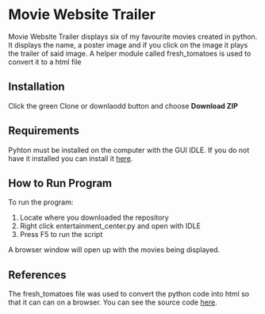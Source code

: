 # Movie Website Trailer

Movie Website Trailer displays six of my favourite movies created in python. It displays the name, a poster image and if you click on the image it plays the trailer of said image. A helper module called fresh_tomatoes is used to convert it to a html file 

## Installation

Click the green Clone or downlaodd button and choose **Download ZIP**
## Requirements

Pyhton must be installed on the computer with the GUI IDLE.
If you do not have it installed you can install it [here](https://www.python.org/ftp/python/2.7.14/python-2.7.14-macosx10.6.pkg).

## How to Run Program

To run the program:
1) Locate where you downloaded the repository
2) Right click entertainment_center.py and open with IDLE
3) Press F5 to run the script 

A browser window will open up with the movies being displayed.

## References

The fresh_tomatoes file was used to convert the python code into html so that it can can on a browser. You can see the source code [here](https://github.com/udacity/ud036_StarterCode).
